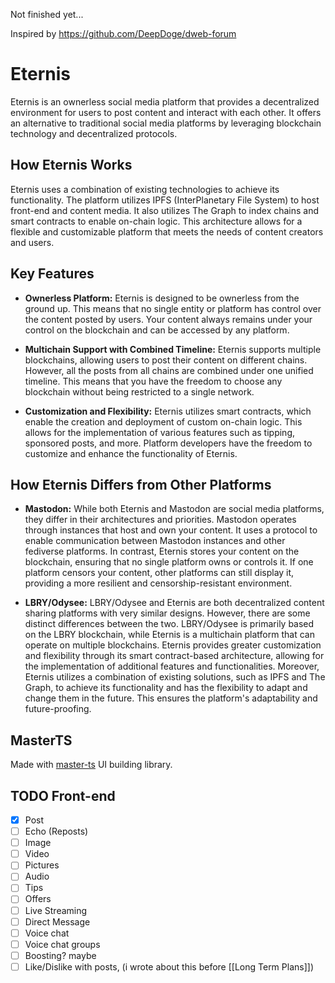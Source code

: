 Not finished yet...

Inspired by https://github.com/DeepDoge/dweb-forum

# Eternis

Eternis is an ownerless social media platform that provides a decentralized environment for users to post content and interact with each other. It offers an alternative to traditional social media platforms by leveraging blockchain technology and decentralized protocols.

## How Eternis Works

Eternis uses a combination of existing technologies to achieve its functionality. The platform utilizes IPFS (InterPlanetary File System) to host front-end and content media. It also utilizes The Graph to index chains and smart contracts to enable on-chain logic. This architecture allows for a flexible and customizable platform that meets the needs of content creators and users.

## Key Features

- **Ownerless Platform:** Eternis is designed to be ownerless from the ground up. This means that no single entity or platform has control over the content posted by users. Your content always remains under your control on the blockchain and can be accessed by any platform.

- **Multichain Support with Combined Timeline:** Eternis supports multiple blockchains, allowing users to post their content on different chains. However, all the posts from all chains are combined under one unified timeline. This means that you have the freedom to choose any blockchain without being restricted to a single network.

- **Customization and Flexibility:** Eternis utilizes smart contracts, which enable the creation and deployment of custom on-chain logic. This allows for the implementation of various features such as tipping, sponsored posts, and more. Platform developers have the freedom to customize and enhance the functionality of Eternis.

## How Eternis Differs from Other Platforms

- **Mastodon:** While both Eternis and Mastodon are social media platforms, they differ in their architectures and priorities. Mastodon operates through instances that host and own your content. It uses a protocol to enable communication between Mastodon instances and other fediverse platforms. In contrast, Eternis stores your content on the blockchain, ensuring that no single platform owns or controls it. If one platform censors your content, other platforms can still display it, providing a more resilient and censorship-resistant environment.

- **LBRY/Odysee:** LBRY/Odysee and Eternis are both decentralized content sharing platforms with very similar designs. However, there are some distinct differences between the two. LBRY/Odysee is primarily based on the LBRY blockchain, while Eternis is a multichain platform that can operate on multiple blockchains. Eternis provides greater customization and flexibility through its smart contract-based architecture, allowing for the implementation of additional features and functionalities. Moreover, Eternis utilizes a combination of existing solutions, such as IPFS and The Graph, to achieve its functionality and has the flexibility to adapt and change them in the future. This ensures the platform's adaptability and future-proofing.

## MasterTS

Made with [master-ts](https://github.com/DeepDoge/master-ts) UI building library.


## TODO Front-end

- [x] Post
- [ ] Echo (Reposts)
- [ ] Image
- [ ] Video
- [ ] Pictures
- [ ] Audio
- [ ] Tips
- [ ] Offers
- [ ] Live Streaming
- [ ] Direct Message
- [ ] Voice chat
- [ ] Voice chat groups
- [ ] Boosting? maybe
- [ ] Like/Dislike with posts, (i wrote about this before [[Long Term Plans]])
